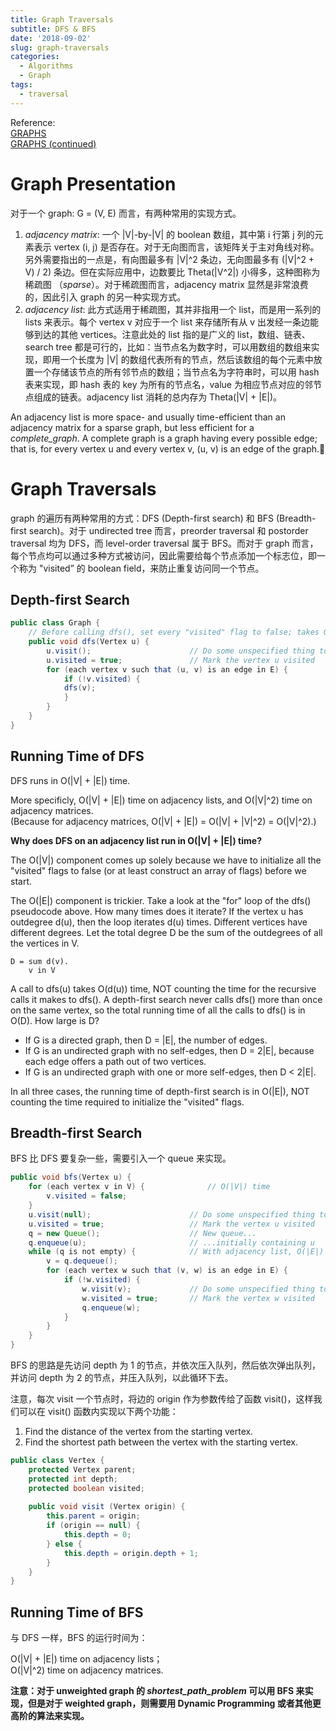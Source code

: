 ```yaml
---
title: Graph Traversals
subtitle: DFS & BFS
date: '2018-09-02'
slug: graph-traversals
categories:
  - Algorithms
  - Graph
tags:
  - traversal
---
```


Reference:  
[GRAPHS](https://people.eecs.berkeley.edu/~jrs/61b/lec/28)  
[GRAPHS (continued)](https://people.eecs.berkeley.edu/~jrs/61b/lec/29)

# Graph Presentation
对于一个 graph: G = (V, E) 而言，有两种常用的实现方式。

1. _adjacency_ _matrix_: 一个 |V|-by-|V| 的 boolean 数组，其中第 i 行第 j 列的元素表示 vertex (i, j) 是否存在。对于无向图而言，该矩阵关于主对角线对称。另外需要指出的一点是，有向图最多有 |V|^2 条边，无向图最多有 (|V|^2 + V) / 2) 条边。但在实际应用中，边数要比 Theta(|V^2|) 小得多，这种图称为稀疏图 （_sparse_）。对于稀疏图而言，adjacency matrix 显然是非常浪费的，因此引入 graph 的另一种实现方式。
2. _adjacency_ _list_: 此方式适用于稀疏图，其并非指用一个 list，而是用一系列的 lists 来表示。每个 vertex v 对应于一个 list 来存储所有从 v 出发经一条边能够到达的其他 vertices。注意此处的 list 指的是广义的 list，数组、链表、search tree 都是可行的，比如：当节点名为数字时，可以用数组的数组来实现，即用一个长度为 |V| 的数组代表所有的节点，然后该数组的每个元素中放置一个存储该节点的所有邻节点的数组；当节点名为字符串时，可以用 hash 表来实现，即 hash 表的 key 为所有的节点名，value 为相应节点对应的邻节点组成的链表。adjacency list 消耗的总内存为 Theta(|V| + |E|)。

An adjacency list is more space- and usually time-efficient than an adjacency matrix for a sparse graph, but less efficient for a _complete_graph_.  A complete graph is a graph having every possible edge; that is, for every vertex u and every vertex v, (u, v) is an edge of the graph.
# Graph Traversals
graph 的遍历有两种常用的方式：DFS (Depth-first search) 和 BFS (Breadth-first search)。对于 undirected tree 而言，preorder traversal 和 postorder traversal 均为 DFS，而 level-order traversal 属于 BFS。而对于 graph 而言，每个节点均可以通过多种方式被访问，因此需要给每个节点添加一个标志位，即一个称为 "visited” 的 boolean field，来防止重复访问同一个节点。

## Depth-first Search

```java
public class Graph {
    // Before calling dfs(), set every "visited" flag to false; takes O(|V|) time
    public void dfs(Vertex u) {
        u.visit();     					// Do some unspecified thing to u
        u.visited = true;           	// Mark the vertex u visited
        for (each vertex v such that (u, v) is an edge in E) {
            if (!v.visited) {
            dfs(v);
            }
        }
    }
}
```

## Running Time of DFS
DFS runs in O(|V| + |E|) time.

More specificly, O(|V| + |E|) time on adjacency lists, and O(|V|^2) time on adjacency matrices.   
(Because for adjacency matrices, O(|V| + |E|) = O(|V| + |V|^2) = O(|V|^2).)

**Why does DFS on an adjacency list run in O(|V| + |E|) time?**

The O(|V|) component comes up solely because we have to initialize all the
"visited" flags to false (or at least construct an array of flags) before we start.

The O(|E|) component is trickier.  Take a look at the "for" loop of the dfs() pseudocode above.  How many times does it iterate?  If the vertex u has outdegree d(u), then the loop iterates d(u) times.  Different vertices have different degrees.  Let the total degree D be the sum of the outdegrees of all the vertices in V.

    D = sum d(v).
        v in V

A call to dfs(u) takes O(d(u)) time, NOT counting the time for the recursive calls it makes to dfs().  A depth-first search never calls dfs() more than once on the same vertex, so the total running time of all the calls to dfs() is in O(D).  How large is D?

- If G is a directed graph, then D = |E|, the number of edges.
- If G is an undirected graph with no self-edges, then D = 2|E|, because each edge offers a path out of two vertices.
- If G is an undirected graph with one or more self-edges, then D < 2|E|.

In all three cases, the running time of depth-first search is in O(|E|), NOT
counting the time required to initialize the "visited" flags.

## Breadth-first Search
BFS 比 DFS 要复杂一些，需要引入一个 queue 来实现。

```java
public void bfs(Vertex u) {
    for (each vertex v in V) {      		// O(|V|) time
        v.visited = false;
    }
    u.visit(null);                      // Do some unspecified thing to u
    u.visited = true;                   // Mark the vertex u visited
    q = new Queue();                    // New queue...
    q.enqueue(u);                       // ...initially containing u
    while (q is not empty) {            // With adjacency list, O(|E|) time
        v = q.dequeue();
        for (each vertex w such that (v, w) is an edge in E) {
            if (!w.visited) {
                w.visit(v);             // Do some unspecified thing to w
                w.visited = true;       // Mark the vertex w visited
                q.enqueue(w);
            }
        }
    }
}
```
BFS 的思路是先访问 depth 为 1 的节点，并依次压入队列，然后依次弹出队列，并访问 depth 为 2 的节点，并压入队列，以此循环下去。

注意，每次 visit 一个节点时，将边的 origin 作为参数传给了函数 visit()，这样我们可以在 visit() 函数内实现以下两个功能：

1. Find the distance of the vertex from the starting vertex.
2. Find the shortest path between the vertex with the starting vertex.

```java
public class Vertex {
    protected Vertex parent;
    protected int depth;
    protected boolean visited;
    
    public void visit (Vertex origin) {
        this.parent = origin;
        if (origin == null) {
            this.depth = 0;
        } else {
            this.depth = origin.depth + 1;
        }
    }
}
```

## Running Time of BFS
与 DFS 一样，BFS 的运行时间为：

O(|V| + |E|) time on adjacency lists；  
O(|V|^2) time on adjacency matrices.

**注意：对于 unweighted graph 的 _shortest_path_problem_ 可以用 BFS 来实现，但是对于 weighted graph，则需要用 Dynamic Programming 或者其他更高阶的算法来实现。**